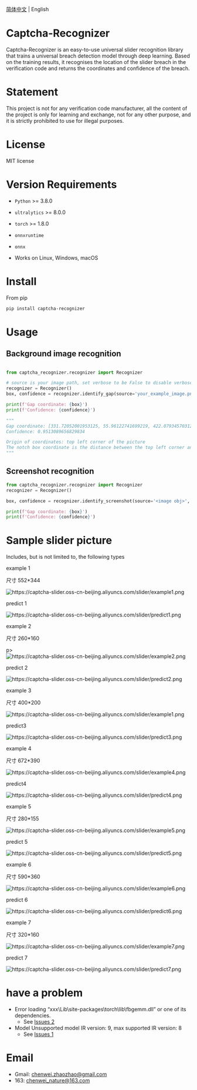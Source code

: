 [简体中文](README.md) | English

# Captcha-Recognizer

Captcha-Recognizer is an easy-to-use universal slider recognition library that trains a universal breach detection model through deep learning. Based on the training results, it recognises the location of the slider breach in the verification code and returns the coordinates and confidence of the breach.

# Statement
This project is not for any verification code manufacturer, all the content of the project is only for learning and exchange, not for any other purpose, and it is strictly prohibited to use for illegal purposes.

# License

MIT license


# Version Requirements

* ``Python`` >=  3.8.0
* ``ultralytics`` >=  8.0.0
* ``torch`` >=  1.8.0
* ``onnxruntime``
* ``onnx``

* Works on Linux, Windows, macOS


# Install


From pip 

```bash
pip install captcha-recognizer
```



# Usage

## Background image recognition
```Python

from captcha_recognizer.recognizer import Recognizer

# source is your image path, set verbose to be False to disable verbose log
recognizer = Recognizer()
box, confidence = recognizer.identify_gap(source='your_example_image.png', verbose=False)

print(f'Gap coordinate: {box}')
print(f'Confidence: {confidence}')

"""
Gap coordinate: [331.72052001953125, 55.96122741699219, 422.079345703125, 161.7498779296875]
Confidence: 0.9513089656829834

Origin of coordinates: top left corner of the picture
The notch box coordinate is the distance between the top left corner and the bottom right corner of the notch box and the origin of the coordinate
"""
```

## Screenshot recognition

```python
from captcha_recognizer.recognizer import Recognizer
recognizer = Recognizer()

box, confidence = recognizer.identify_screenshot(source='<image obj>', verbose=False, show_result=True)

print(f'Gap coordinate: {box}')
print(f'Confidence: {confidence}')

```


# Sample slider picture



Includes, but is not limited to, the following types


<p>example 1</p>
<p>尺寸 552*344</p>
<img 
  src="https://raw.githubusercontent.com/chenwei-zhao/captcha-recognizer/main/images_example/example1.png" 
  alt="https://captcha-slider.oss-cn-beijing.aliyuncs.com/slider/example1.png"
>
<p>predict 1</p>
<img src="https://raw.githubusercontent.com/chenwei-zhao/captcha-recognizer/main/images_predict/predict1.png" 
  alt="https://captcha-slider.oss-cn-beijing.aliyuncs.com/slider/predict1.png"
>

<p>example 2</p>
<p>尺寸 260*160</p>p>
<img src="https://raw.githubusercontent.com/chenwei-zhao/captcha-recognizer/main/images_example/example2.png" 
  alt="https://captcha-slider.oss-cn-beijing.aliyuncs.com/slider/example2.png"
>

<p>predict 2</p>
<img src="https://raw.githubusercontent.com/chenwei-zhao/captcha-recognizer/main/images_predict/predict2.png"
  alt="https://captcha-slider.oss-cn-beijing.aliyuncs.com/slider/predict2.png"
>

<p>example 3</p>
<p>尺寸 400*200</p>
<img src="https://raw.githubusercontent.com/chenwei-zhao/captcha-recognizer/main/images_example/example3.png" 
  alt="https://captcha-slider.oss-cn-beijing.aliyuncs.com/slider/example1.png"
>
<p>predict3</p>
<img src="https://raw.githubusercontent.com/chenwei-zhao/captcha-recognizer/main/images_predict/predict3.png"
  alt="https://captcha-slider.oss-cn-beijing.aliyuncs.com/slider/predict3.png"
>


<p>example 4</p>
<p>尺寸 672*390</p>
<img src="https://raw.githubusercontent.com/chenwei-zhao/captcha-recognizer/main/images_example/example4.png" 
  alt="https://captcha-slider.oss-cn-beijing.aliyuncs.com/slider/example4.png"
>
<p>predict4</p>
<img src="https://raw.githubusercontent.com/chenwei-zhao/captcha-recognizer/main/images_predict/predict4.png" 
  alt="https://captcha-slider.oss-cn-beijing.aliyuncs.com/slider/predict4.png"
>

<p>example 5</p>
<p>尺寸 280*155</p>
<img src="https://raw.githubusercontent.com/chenwei-zhao/captcha-recognizer/main/images_example/example5.png" 
  alt="https://captcha-slider.oss-cn-beijing.aliyuncs.com/slider/example5.png"
>

<p>predict 5</p>
<img src="https://raw.githubusercontent.com/chenwei-zhao/captcha-recognizer/main/images_predict/predict5.png" 
  alt="https://captcha-slider.oss-cn-beijing.aliyuncs.com/slider/predict5.png"
>

<p>example 6</p>
<p>尺寸 590*360</p>
<img src="https://raw.githubusercontent.com/chenwei-zhao/captcha-recognizer/main/images_example/example6.png" 
  alt="https://captcha-slider.oss-cn-beijing.aliyuncs.com/slider/example6.png"
>
<p>predict 6</p>
<img src="https://raw.githubusercontent.com/chenwei-zhao/captcha-recognizer/main/images_predict/predict6.png" 
  alt="https://captcha-slider.oss-cn-beijing.aliyuncs.com/slider/predict6.png"
>

<p>example 7</p>
<p>尺寸 320*160</p>
<img src="https://raw.githubusercontent.com/chenwei-zhao/captcha-recognizer/main/images_example/example7.png" 
  alt="https://captcha-slider.oss-cn-beijing.aliyuncs.com/slider/example7.png"
>
<p>predict 7</p>
<img src="https://raw.githubusercontent.com/chenwei-zhao/captcha-recognizer/main/images_predict/predict7.png" 
  alt="https://captcha-slider.oss-cn-beijing.aliyuncs.com/slider/predict7.png"
>



# have a problem
- Error loading “xxx\Lib\site-packages\torch\lib\fbgemm.dll” or one of its dependencies.
  - See [Issues 2](https://github.com/chenwei-zhao/captcha-recognizer/issues/2)
- Model Unsupported model IR version: 9, max supported IR version: 8
    - See [Issues 1](https://github.com/chenwei-zhao/captcha-recognizer/issues/1)

# Email
- Gmail: chenwei.zhaozhao@gmail.com
- 163: chenwei_nature@163.com